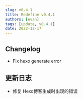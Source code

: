 ```yaml
---
slug: v0.4.1
title: Redefine v0.4.1
authors: [evan]
tags: [update, v0.4.1]
date: 2022-12-17
---
```

## Changelog

- Fix hexo generate error

## 更新日志

- 修复 Hexo博客生成时出现的错误
